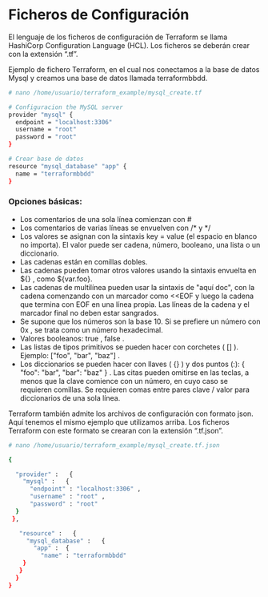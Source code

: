 # Ficheros de Configuración

El lenguaje de los ficheros de configuración de Terraform se llama HashiCorp Configuration Language (HCL). Los ficheros se deberán crear con la extensión “.tf”.

Ejemplo de fichero Terraform, en el cual nos conectamos a la base de datos Mysql y creamos una base de datos llamada terraformbbdd.
```bash
# nano /home/usuario/terraform_example/mysql_create.tf

# Configuracion the MySQL server
provider "mysql" {
  endpoint = "localhost:3306"
  username = "root"
  password = "root"
}

# Crear base de datos
resource "mysql_database" "app" {
  name = "terraformbbdd"
}
```

### Opciones básicas:
- Los comentarios de una sola línea comienzan con #
- Los comentarios de varias líneas se envuelven con /* y */
- Los valores se asignan con la sintaxis key = value (el espacio en blanco no importa). El valor puede ser cadena, número, booleano, una lista o un diccionario.
- Las cadenas están en comillas dobles.
- Las cadenas pueden tomar otros valores usando la sintaxis envuelta en ${} , como ${var.foo}. 
- Las cadenas de multilínea pueden usar la sintaxis de "aquí doc", con la cadena comenzando con un marcador como <<EOF y luego la cadena que termina con EOF en una línea propia. Las líneas de la cadena y el marcador final no deben estar sangrados.
- Se supone que los números son la base 10. Si se prefiere un número con 0x , se trata como un número hexadecimal.
- Valores booleanos: true , false .
- Las listas de tipos primitivos se pueden hacer con corchetes ( [] ). Ejemplo: ["foo", "bar", "baz"] .
- Los diccionarios se pueden hacer con llaves ( {} ) y dos puntos (:): { "foo": "bar", "bar": "baz" } . Las citas pueden omitirse en las teclas, a menos que la clave comience con un número, en cuyo caso se requieren comillas. Se requieren comas entre pares clave / valor para diccionarios de una sola línea.

Terraform también admite los archivos de configuración con formato json. Aquí tenemos el mismo ejemplo que utilizamos arriba. Los ficheros Terraform con este formato se crearan con la extensión “.tf.json”.

```bash
# nano /home/usuario/terraform_example/mysql_create.tf.json

{

  "provider" :   {
    "mysql" :   {
      "endpoint" : "localhost:3306" ,
      "username" : "root" ,
      "password" : "root"
  }
 },

   "resource" :   {
     "mysql_database" :   {
       "app" :  {
         "name" : "terraformbbdd"
    }
   }
  }
}

```

